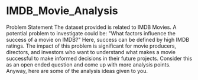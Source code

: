 # IMDB_Movie_Analysis

Problem Statement 
The dataset provided is related to IMDB Movies. A potential problem to investigate could be: "What factors influence the success of a movie on IMDB?" Here, success can be defined by high IMDB ratings. The impact of this problem is significant for movie producers, directors, and investors who want to understand what makes a movie successful to make informed decisions in their future projects. Consider this as an open ended question and come up with more analysis points. Anyway, here are some of the analysis ideas given to you. 
